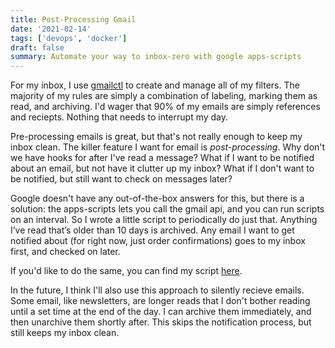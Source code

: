 ```yaml
---
title: Post-Processing Gmail
date: '2021-02-14'
tags: ['devops', 'docker']
draft: false
summary: Automate your way to inbox-zero with google apps-scripts
---
```


For my inbox, I use [gmailctl](https://github.com/mbrt/gmailctl) to create and manage all of my filters. The majority of my rules are simply a combination of labeling, marking them as read, and archiving. I'd wager that 90% of my emails are simply references and reciepts. Nothing that needs to interrupt my day.

Pre-processing emails is great, but that's not really enough to keep my inbox clean. The killer feature I want for email is _post-processing_. Why don't we have hooks for after I've read a message? What if I want to be notified about an email, but not have it clutter up my inbox? What if I don't want to be notified, but still want to check on messages later?

Google doesn't have any out-of-the-box answers for this, but there is a solution: the apps-scripts lets you call the gmail api, and you can run scripts on an interval. So I wrote a little script to periodically do just that. Anything I’ve read that’s older than 10 days is archived. Any email I want to get notified about (for right now, just order confirmations) goes to my inbox first, and checked on later.

If you'd like to do the same, you can find my script [here](https://github.com/matthewoden/autoarchiver).

In the future, I think I'll also use this approach to silently recieve emails. Some email, like newsletters, are longer reads that I don't bother reading until a set time at the end of the day. I can archive them immediately, and then unarchive them shortly after. This skips the notification process, but still keeps my inbox clean.
